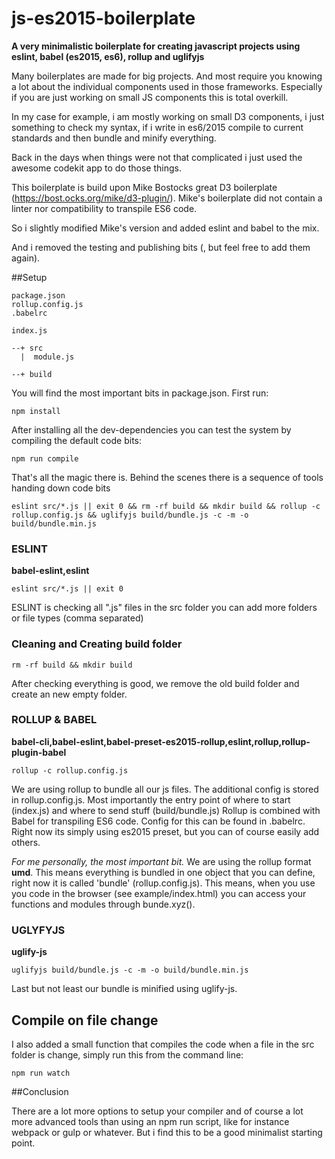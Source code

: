 # js-es2015-boilerplate
**A very minimalistic boilerplate for creating javascript projects using eslint, babel (es2015, es6), rollup and uglifyjs**

Many boilerplates are made for big projects. And most require you knowing a lot about the individual components used in those frameworks. Especially if you are just working on small JS components this is total overkill.

In my case for example, i am mostly working on small D3 components, i just something to check my syntax, if i write in es6/2015 compile to current standards and then bundle and minify everything.

Back in the days when things were not that complicated i just used the awesome codekit app to do those things. 

This boilerplate is build upon Mike Bostocks great D3 boilerplate (https://bost.ocks.org/mike/d3-plugin/).
Mike's boilerplate did not contain a linter nor compatibility to transpile ES6 code.

So i slightly modified Mike's version and added eslint and babel to the mix. 

And i removed the testing and publishing bits (, but feel free to add them again).

##Setup

```
package.json
rollup.config.js
.babelrc

index.js

--+ src
  |  module.js

--+ build
```

You will find the most important bits in package.json.
First run:

```
npm install
```

After installing all the dev-dependencies you can test the system by compiling the default code bits:

```
npm run compile
```

That's all the magic there is. Behind the scenes there is a sequence of tools handing down code bits

```
eslint src/*.js || exit 0 && rm -rf build && mkdir build && rollup -c rollup.config.js && uglifyjs build/bundle.js -c -m -o build/bundle.min.js
```

### ESLINT
**babel-eslint,eslint**
```
eslint src/*.js || exit 0
```

ESLINT is checking all ".js" files in the src folder you can add more folders or file types (comma separated)

### Cleaning and Creating build folder
```
rm -rf build && mkdir build
```

After checking everything is good, we remove the old build folder and create an new empty folder.

### ROLLUP & BABEL
**babel-cli,babel-eslint,babel-preset-es2015-rollup,eslint,rollup,rollup-plugin-babel**
```
rollup -c rollup.config.js
```

We are using rollup to bundle all our js files. The additional config is stored in rollup.config.js.
Most importantly the entry point of where to start (index.js) and where to send stuff (build/bundle.js)
Rollup is combined with Babel for transpiling ES6 code. Config for this can be found in .babelrc.
Right now its simply using es2015 preset, but you can of course easily add others.

*For me personally, the most important bit.* We are using the rollup format **umd**. This means everything is bundled in one object that you can define, right now it is called 'bundle' (rollup.config.js). This means, when you use you code in the browser (see example/index.html) you can access your functions and modules through bunde.xyz().

### UGLYFYJS
**uglify-js**
```
uglifyjs build/bundle.js -c -m -o build/bundle.min.js
```

Last but not least our bundle is minified using uglify-js.

## Compile on file change
I also added a small function that compiles the code when a file in the src folder is change, simply run this from the command line:
```
npm run watch
```

##Conclusion

There are a lot more options to setup your compiler and of course a lot more advanced tools than using an npm run script, like for instance webpack or gulp or whatever. But i find this to be a good minimalist starting point.